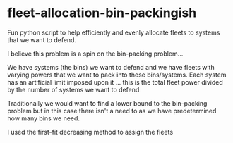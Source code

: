 # fleet-allocation-bin-packingish

Fun python script to help efficiently and evenly allocate fleets to systems that we want to defend.

I believe this problem is a spin on the bin-packing problem...

We have systems (the bins) we want to defend and we have fleets with varying powers that we want to pack into these bins/systems.
Each system has an artificial limit imposed upon it ... this is the total fleet power divided by the number of systems we want to defend

Traditionally we would want to find a lower bound to the bin-packing problem but in this case there isn't a need to as we have predetermined how many bins we need.

I used the first-fit decreasing method to assign the fleets
